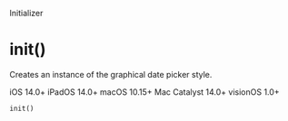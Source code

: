 Initializer

# init()

Creates an instance of the graphical date picker style.

iOS 14.0+  iPadOS 14.0+  macOS 10.15+  Mac Catalyst 14.0+  visionOS 1.0+

    
    
    init()

